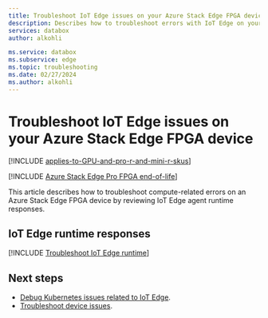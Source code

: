 ```yaml
---
title: Troubleshoot IoT Edge issues on your Azure Stack Edge FPGA device| Microsoft Docs 
description: Describes how to troubleshoot errors with IoT Edge on your Azure Stack Edge FPGA device.
services: databox
author: alkohli

ms.service: databox
ms.subservice: edge
ms.topic: troubleshooting
ms.date: 02/27/2024
ms.author: alkohli
---
```

# Troubleshoot IoT Edge issues on your Azure Stack Edge FPGA device 

[!INCLUDE [applies-to-GPU-and-pro-r-and-mini-r-skus](../../includes/azure-stack-edge-applies-to-gpu-pro-r-mini-r-sku.md)]

[!INCLUDE [Azure Stack Edge Pro FPGA end-of-life](../../includes/azure-stack-edge-fpga-eol.md)]

This article describes how to troubleshoot compute-related errors on an Azure Stack Edge FPGA device by reviewing IoT Edge agent runtime responses.  

## IoT Edge runtime responses

[!INCLUDE [Troubleshoot IoT Edge runtime](../../includes/azure-stack-edge-iot-troubleshoot-compute.md)]


## Next steps

- [Debug Kubernetes issues related to IoT Edge](azure-stack-edge-gpu-connect-powershell-interface.md#debug-kubernetes-issues-related-to-iot-edge).<!--Update list for FPGA.-->
- [Troubleshoot device issues](azure-stack-edge-gpu-troubleshoot.md).